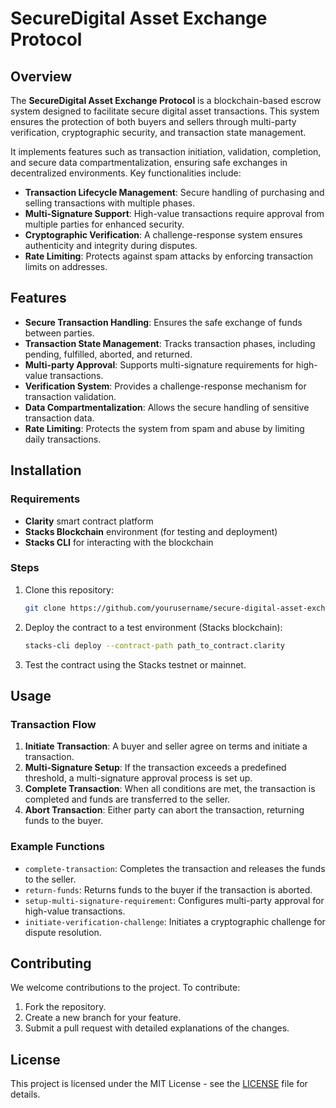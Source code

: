 # SecureDigital Asset Exchange Protocol

## Overview
The **SecureDigital Asset Exchange Protocol** is a blockchain-based escrow system designed to facilitate secure digital asset transactions. This system ensures the protection of both buyers and sellers through multi-party verification, cryptographic security, and transaction state management.

It implements features such as transaction initiation, validation, completion, and secure data compartmentalization, ensuring safe exchanges in decentralized environments. Key functionalities include:

- **Transaction Lifecycle Management**: Secure handling of purchasing and selling transactions with multiple phases.
- **Multi-Signature Support**: High-value transactions require approval from multiple parties for enhanced security.
- **Cryptographic Verification**: A challenge-response system ensures authenticity and integrity during disputes.
- **Rate Limiting**: Protects against spam attacks by enforcing transaction limits on addresses.

## Features
- **Secure Transaction Handling**: Ensures the safe exchange of funds between parties.
- **Transaction State Management**: Tracks transaction phases, including pending, fulfilled, aborted, and returned.
- **Multi-party Approval**: Supports multi-signature requirements for high-value transactions.
- **Verification System**: Provides a challenge-response mechanism for transaction validation.
- **Data Compartmentalization**: Allows the secure handling of sensitive transaction data.
- **Rate Limiting**: Protects the system from spam and abuse by limiting daily transactions.

## Installation

### Requirements
- **Clarity** smart contract platform
- **Stacks Blockchain** environment (for testing and deployment)
- **Stacks CLI** for interacting with the blockchain

### Steps
1. Clone this repository:
   ```bash
   git clone https://github.com/yourusername/secure-digital-asset-exchange-protocol.git
   ```
2. Deploy the contract to a test environment (Stacks blockchain):
   ```bash
   stacks-cli deploy --contract-path path_to_contract.clarity
   ```
3. Test the contract using the Stacks testnet or mainnet.

## Usage

### Transaction Flow
1. **Initiate Transaction**: A buyer and seller agree on terms and initiate a transaction.
2. **Multi-Signature Setup**: If the transaction exceeds a predefined threshold, a multi-signature approval process is set up.
3. **Complete Transaction**: When all conditions are met, the transaction is completed and funds are transferred to the seller.
4. **Abort Transaction**: Either party can abort the transaction, returning funds to the buyer.

### Example Functions
- `complete-transaction`: Completes the transaction and releases the funds to the seller.
- `return-funds`: Returns funds to the buyer if the transaction is aborted.
- `setup-multi-signature-requirement`: Configures multi-party approval for high-value transactions.
- `initiate-verification-challenge`: Initiates a cryptographic challenge for dispute resolution.

## Contributing
We welcome contributions to the project. To contribute:
1. Fork the repository.
2. Create a new branch for your feature.
3. Submit a pull request with detailed explanations of the changes.

## License
This project is licensed under the MIT License - see the [LICENSE](LICENSE) file for details.

